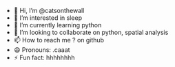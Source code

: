 - 👋 Hi, I’m @catsonthewall
- 👀 I’m interested in sleep
- 🌱 I’m currently learning python
- 💞️ I’m looking to collaborate on python, spatial analysis
- 📫 How to reach me ? on github
- 😄 Pronouns: .caaat
- ⚡ Fun fact: hhhhhhhh

<!---
catsonthewall/catsonthewall is a ✨ special ✨ repository because its `README.md` (this file) appears on your GitHub profile.
You can click the Preview link to take a look at your changes.
--->
